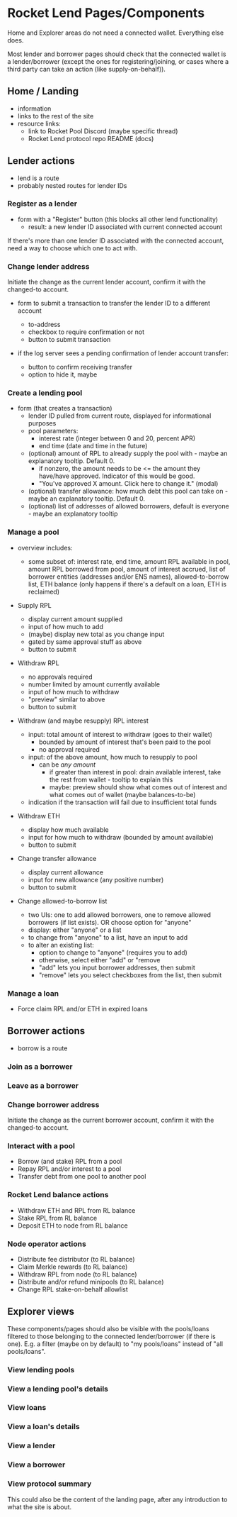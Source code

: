 # Rocket Lend Pages/Components

Home and Explorer areas do not need a connected wallet.
Everything else does.

Most lender and borrower pages should check that the connected wallet is a
lender/borrower (except the ones for registering/joining, or cases where a
third party can take an action (like supply-on-behalf)).

## Home / Landing
- information
- links to the rest of the site
- resource links:
  - link to Rocket Pool Discord (maybe specific thread)
  - Rocket Lend protocol repo README (docs)

## Lender actions
- lend is a route
- probably nested routes for lender IDs

### Register as a lender
- form with a "Register" button (this blocks all other lend functionality)
  - result: a new lender ID associated with current connected account
 
If there's more than one lender ID associated with the connected account, need a way to choose which one to act with.

### Change lender address

Initiate the change as the current lender account, confirm it with the
changed-to account.

- form to submit a transaction to transfer the lender ID to a different account
  - to-address
  - checkbox to require confirmation or not
  - button to submit transaction

- if the log server sees a pending confirmation of lender account transfer:
  - button to confirm receiving transfer
  - option to hide it, maybe

### Create a lending pool

- form (that creates a transaction)
  - lender ID pulled from current route, displayed for informational purposes
  - pool parameters:
    - interest rate (integer between 0 and 20, percent APR)
    - end time (date and time in the future)
  - (optional) amount of RPL to already supply the pool with - maybe an explanatory tooltip. Default 0.
    - if nonzero, the amount needs to be <= the amount they have/have approved. Indicator of this would be good.
    - "You've approved X amount. Click here to change it." (modal)
  - (optional) transfer allowance: how much debt this pool can take on - maybe an explanatory tooltip. Default 0.
  - (optional) list of addresses of allowed borrowers, default is everyone - maybe an explanatory tooltip

### Manage a pool
- overview includes:
  - some subset of: interest rate, end time, amount RPL available in pool, amount RPL borrowed from pool, amount of interest accrued, list of borrower entities (addresses and/or ENS names), allowed-to-borrow list, ETH balance (only happens if there's a default on a loan, ETH is reclaimed)

- Supply RPL
  - display current amount supplied
  - input of how much to add
  - (maybe) display new total as you change input
  - gated by same approval stuff as above
  - button to submit
- Withdraw RPL
  - no approvals required
  - number limited by amount currently available
  - input of how much to withdraw
  - "preview" similar to above
  - button to submit
- Withdraw (and maybe resupply) RPL interest
  - input: total amount of interest to withdraw (goes to their wallet)
    - bounded by amount of interest that's been paid to the pool
    - no approval required
  - input: of the above amount, how much to resupply to pool
    - can be *any amount*
      - if greater than interest in pool: drain available interest, take the rest from wallet - tooltip to explain this
      - maybe: preview should show what comes out of interest and what comes out of wallet (maybe balances-to-be)
  - indication if the transaction will fail due to insufficient total funds
- Withdraw ETH
  - display how much available
  - input for how much to withdraw (bounded by amount available)
  - button to submit
- Change transfer allowance
  - display current allowance
  - input for new allowance (any positive number)
  - button to submit
- Change allowed-to-borrow list
  - two UIs: one to add allowed borrowers, one to remove allowed borrowers (if list exists). OR choose option for "anyone"
  - display: either "anyone" or a list
  - to change from "anyone" to a list, have an input to add
  - to alter an existing list:
    - option to change to "anyone" (requires you to add)
    - otherwise, select either "add" or "remove
    - "add" lets you input borrower addresses, then submit
    - "remove" lets you select checkboxes from the list, then submit

### Manage a loan

- Force claim RPL and/or ETH in expired loans

## Borrower actions
- borrow is a route
### Join as a borrower

### Leave as a borrower

### Change borrower address

Initiate the change as the current borrower account, confirm it with the
changed-to account.

### Interact with a pool

- Borrow (and stake) RPL from a pool
- Repay RPL and/or interest to a pool
- Transfer debt from one pool to another pool

### Rocket Lend balance actions

- Withdraw ETH and RPL from RL balance
- Stake RPL from RL balance
- Deposit ETH to node from RL balance

### Node operator actions

- Distribute fee distributor (to RL balance)
- Claim Merkle rewards (to RL balance)
- Withdraw RPL from node (to RL balance)
- Distribute and/or refund minipools (to RL balance)
- Change RPL stake-on-behalf allowlist

## Explorer views

These components/pages should also be visible with the pools/loans filtered to
those belonging to the connected lender/borrower (if there is one). E.g. a
filter (maybe on by default) to "my pools/loans" instead of "all pools/loans".

### View lending pools

### View a lending pool's details

### View loans

### View a loan's details

### View a lender

### View a borrower

### View protocol summary

This could also be the content of the landing page, after any introduction to
what the site is about.
